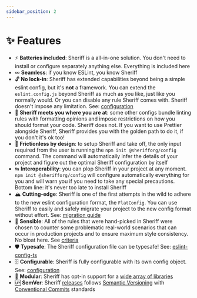 ```yaml
---
sidebar_position: 2
---
```


# ✨ Features

- ⚡ **Batteries included**: Sheriff is a all-in-one solution. You don't need to install or configure separately anything else. Everything is included here
- ∞ **Seamless**: if you know ESLint, you know Sheriff
- 🔓 **No lock-in**: Sheriff has extended capabilities beyond being a simple eslint config, but it's **not** a framework. You can extend the `eslint.config.js` beyond Sheriff as much as you like, just like you normally would. Or you can disable any rule Sheriff comes with. Sheriff doesn't impose any limitation. See: [configuration](./configuration.mdx)
- 🤝 **Sheriff meets you where you are at**: some other configs bundle linting rules with formatting opinions and impose restrictions on how you should format your code. Sheriff does not. If you want to use Prettier alongside Sheriff, Sheriff provides you with the golden path to do it, if you don't it's ok too!
- 🏑 **Frictionless by design**: to setup Sheriff and take off, the only input required from the user is running the `npm init @sherifforg/config` command. The command will automatically infer the details of your project and figure out the optimal Sheriff configuration by itself
- ⇆ **Interoperability**: you can plop Sheriff in your project at any moment. `npm init @sherifforg/config` will configure automatically everything for you and will warn you if you need to take any special precautions. Bottom line: it's never too late to install Sheriff
- 🏔 **Cutting-edge**: Sheriff is one of the first attempts in the wild to adhere to the new eslint configuration format, the `FlatConfig`. You can use Sheriff to easily and safely migrate your project to the new config format without effort. See: [migration guide](./migration-guide.mdx)
- 👊 **Sensible**: All of the rules that were hand-picked in Sheriff were chosen to counter some problematic real-world scenarios that can occur in production projects and to ensure maximum style consistency. No bloat here. See [criteria](./core-philosophy/criteria.md)
- 🛡️ **Typesafe**: The Sheriff configuration file can be typesafe! See: [eslint-config-ts](./typescript-support/eslint-config-ts.md)
- 🗄️ **Configurable**: Sheriff is fully configurable with its own config object. See: [configuration](./configuration.mdx)
- 🐙 **Modular**: Sheriff has opt-in support for a [wide array of libraries](./techs.md)
- 🆙 **SemVer**: Sheriff [releases](https://github.com/AndreaPontrandolfo/sheriff/releases) follows [Semantic Versioning](https://semver.org/) with [Conventional Commits](https://www.conventionalcommits.org/) standards
